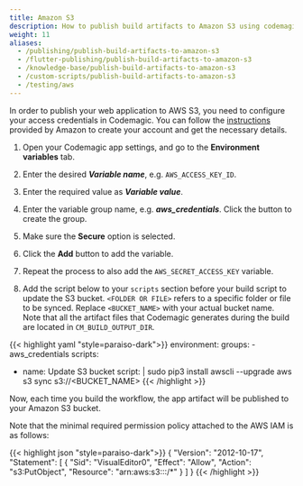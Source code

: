 ```yaml
---
title: Amazon S3
description: How to publish build artifacts to Amazon S3 using codemagic.yaml
weight: 11
aliases: 
  - /publishing/publish-build-artifacts-to-amazon-s3
  - /flutter-publishing/publish-build-artifacts-to-amazon-s3
  - /knowledge-base/publish-build-artifacts-to-amazon-s3
  - /custom-scripts/publish-build-artifacts-to-amazon-s3
  - /testing/aws
---
```


In order to publish your web application to AWS S3, you need to configure your access credentials in Codemagic. You can follow the [instructions](https://aws.amazon.com/getting-started/hands-on/backup-to-s3-cli/) provided by Amazon to create your account and get the necessary details.

1. Open your Codemagic app settings, and go to the **Environment variables** tab.
2. Enter the desired **_Variable name_**, e.g. `AWS_ACCESS_KEY_ID`.
3. Enter the required value as **_Variable value_**.
4. Enter the variable group name, e.g. **_aws_credentials_**. Click the button to create the group.
5. Make sure the **Secure** option is selected.
6. Click the **Add** button to add the variable.
7. Repeat the process to also add the `AWS_SECRET_ACCESS_KEY` variable.


8.  Add the script below to your `scripts` section before your build script to update the S3 bucket. `<FOLDER OR FILE>` refers to a specific folder or file to be synced. Replace `<BUCKET_NAME>` with your actual bucket name. Note that all the artifact files that Codemagic generates during the build are located in `CM_BUILD_OUTPUT_DIR`.

{{< highlight yaml "style=paraiso-dark">}}
environment:
  groups:
    - aws_credentials
scripts:
  - name: Update S3 bucket
    script: | 
      sudo pip3 install awscli --upgrade
      aws s3 sync <FOLDER OR FILE> s3://<BUCKET_NAME>
{{< /highlight >}}


Now, each time you build the workflow, the app artifact will be published to your Amazon S3 bucket.

Note that the minimal required permission policy attached to the AWS IAM is as follows:

{{< highlight json "style=paraiso-dark">}}
{
    "Version": "2012-10-17",
    "Statement": [
        {
            "Sid": "VisualEditor0",
            "Effect": "Allow",
            "Action": "s3:PutObject",
            "Resource": "arn:aws:s3:::<bucket-name>/*"
        }
    ]
}
{{< /highlight >}}

